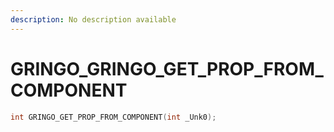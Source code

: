 ```yaml
---
description: No description available 
---
```


# GRINGO\_GRINGO_GET_PROP_FROM_COMPONENT

```cpp
int GRINGO_GET_PROP_FROM_COMPONENT(int _Unk0);
```